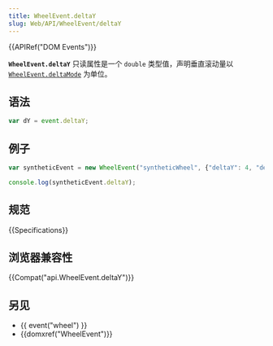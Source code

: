 ```yaml
---
title: WheelEvent.deltaY
slug: Web/API/WheelEvent/deltaY
---
```

{{APIRef("DOM Events")}}

**`WheelEvent.deltaY`** 只读属性是一个 `double` 类型值，声明垂直滚动量以 [`WheelEvent.deltaMode`](/zh-CN/docs/Web/API/WheelEvent/deltaMode) 为单位。

## 语法

```js
var dY = event.deltaY;
```

## 例子

```js
var syntheticEvent = new WheelEvent("syntheticWheel", {"deltaY": 4, "deltaMode": 0});

console.log(syntheticEvent.deltaY);
```

## 规范

{{Specifications}}

## 浏览器兼容性

{{Compat("api.WheelEvent.deltaY")}}

## 另见

- {{ event("wheel") }}
- {{domxref("WheelEvent")}}
